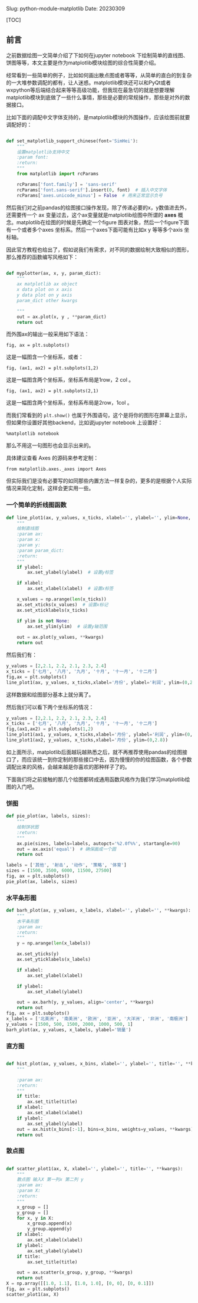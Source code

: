 Slug: python-module-matplotlib
Date: 20230309


[TOC]

## 前言

之前数据绘图一文简单介绍了下如何在jupyter notebook 下绘制简单的直线图、饼图等等，本文主要是作为matplotlib模块绘图的综合性简要介绍。

经常看到一些简单的例子，比如如何画出散点图或者等等，从简单的直白的到复杂的一大堆参数调配的都有，让人迷惑。matplotlib模块还可以和PyQt或者wxpython等后端结合起来等等高级功能，但我现在最急切的就是想要理解matplotlib模块到底做了一些什么事情，那些是必要的常规操作，那些是对外的数据接口。

比如下面的调配中文字体支持的，是matplotlib模块的外围操作，应该绘图前就要调配好的：

```python

def set_matplotlib_support_chinese(font='SimHei'):
    """
    设置matplotlib支持中文
    :param font:
    :return:
    """
    from matplotlib import rcParams

    rcParams['font.family'] = 'sans-serif'
    rcParams['font.sans-serif'].insert(0, font)  # 插入中文字体
    rcParams['axes.unicode_minus'] = False  # 用来正常显示负号
```

然后我们对之前pandas的绘图接口操作发现，除了传递必要的x，y数值进去外，还需要传一个 ax 变量过去，这个ax变量就是matplotlib绘图中所谓的 **axes** 概念。matplotlib在绘图的时候是先确定一个figure 图表对象，然后一个figure下面有一个或者多个axes 坐标系。然后一个axes下面可能有比如x y 等等多个axis 坐标轴。

因此官方教程也给出了，假如说我们有需求，对不同的数据绘制大致相似的图形，那么推荐的函数编写风格如下：

```python

def myplotter(ax, x, y, param_dict):
    """
    ax matplotlib ax object
    x data plot on x axis
    y data plot on y axis
    param_dict other kwargs

    """
    out = ax.plot(x, y , **param_dict)
    return out
```

而外围ax的输出一般采用如下语法：

```
fig, ax = plt.subplots()
```

这是一幅图含一个坐标系，或者：

```
fig, (ax1, ax2) = plt.subplots(1,2)
```

这是一幅图含两个坐标系，坐标系布局是1row，2 col 。

```
fig, (ax1, ax2) = plt.subplots(2,1)
```

这是一幅图含两个坐标系，坐标系布局是2row，1col 。

而我们常看到的 `plt.show()` 也属于外围语句，这个是将你的图形在屏幕上显示，但如果你设置好其他backend，比如说jupyter notebook 上设置好：

```
%matplotlib notebook
```

那么不用这一句图形也会显示出来的。

具体建议查看 Axes 的源码来参考定制：

```
from matplotlib.axes._axes import Axes
```

但实际我们是没有必要写的如同那些内置方法一样复杂的，更多的是根据个人实际情况来简化定制，这样会更实用一些。

### 一个简单的折线图函数

```python
def line_plot1(ax, y_values, x_ticks, xlabel='', ylabel='', ylim=None, **kwargs):
    """
    绘制直线图
    :param ax:
    :param x:
    :param y:
    :param param_dict:
    :return:
    """
    if ylabel:
        ax.set_ylabel(ylabel)  # 设置y标签

    if xlabel:
        ax.set_xlabel(xlabel)  # 设置x标签

    x_values = np.arange(len(x_ticks))
    ax.set_xticks(x_values)  # 设置x标记
    ax.set_xticklabels(x_ticks)

    if ylim is not None:
        ax.set_ylim(ylim)  # 设置y轴范围
        
    out = ax.plot(y_values, **kwargs)
    return out
```

然后我们有：

```python
y_values = [2,2.1, 2.2, 2.1, 2.3, 2.4]
x_ticks = ['七月', '八月', '九月', '十月', '十一月', '十二月']
fig,ax = plt.subplots()
line_plot1(ax, y_values, x_ticks,xlabel='月份', ylabel='利润', ylim=(0,2.8))
```

这样数据和绘图部分基本上就分离了。

然后我们可以看下两个坐标系的情况：

```python
y_values = [2,2.1, 2.2, 2.1, 2.3, 2.4]
x_ticks = ['七月', '八月', '九月', '十月', '十一月', '十二月']
fig,(ax1,ax2) = plt.subplots(1,2)
line_plot1(ax1, y_values, x_ticks,xlabel='月份', ylabel='利润', ylim=(0,2.8))
line_plot1(ax2, y_values, x_ticks,xlabel='月份', ylim=(0,2.8))
```

如上面所示，matplotlib后面越玩越熟悉之后，就不再推荐使用pandas的绘图接口了，而应该统一到你定制的那些接口中去，因为慢慢的你的绘图函数，各个参数调配出来的风格，会越来越是你喜欢的那种样子了的。

下面我们将之前接触的那几个绘图都转成通用函数风格作为我们学习matplotlib绘图的入门吧。

### 饼图

```python
def pie_plot(ax, labels, sizes):
    """
    绘制饼状图
    :return:
    """
    ax.pie(sizes, labels=labels, autopct='%2.0f%%', startangle=90)
    out = ax.axis('equal')  # 确保画成一个圆
    return out

labels = ['其他', '射击', '动作', '策略', '体育']
sizes = [1500, 3500, 6000, 11500, 27500]
fig, ax = plt.subplots()
pie_plot(ax, labels, sizes)
```

### 水平条形图

```python
def barh_plot(ax, y_values, x_labels, xlabel='', ylabel='', **kwargs):
    """
    水平条形图
    :param ax:
    :return:
    """
    y = np.arange(len(x_labels))

    ax.set_yticks(y)
    ax.set_yticklabels(x_labels)

    if xlabel:
        ax.set_ylabel(xlabel)

    if ylabel:
        ax.set_xlabel(ylabel)

    out = ax.barh(y, y_values, align='center', **kwargs)
    return out
fig, ax = plt.subplots()
x_labels = ['北美洲', '南美洲', '欧洲', '亚洲', '大洋洲', '非洲', '南极洲']
y_values = [1500, 500, 1500, 2000, 1000, 500, 1]
barh_plot(ax, y_values, x_labels, ylabel='销量')
```

### 直方图

```python

def hist_plot(ax, y_values, x_bins, xlabel='', ylabel='', title='', **kwargs):
    """

    :param ax:
    :return:
    """
    if title:
        ax.set_title(title)
    if xlabel:
        ax.set_xlabel(xlabel)
    if ylabel:
        ax.set_ylabel(ylabel)
    out = ax.hist(x_bins[:-1], bins=x_bins, weights=y_values, **kwargs)
    return out
```





### 散点图

```python

def scatter_plot1(ax, X, xlabel='', ylabel='', title='', **kwargs):
    """
    散点图 输入X 第一列x 第二列 y
    :param ax:
    :param X:
    :return:
    """
    x_group = []
    y_group = []
    for x, y in X:
        x_group.append(x)
        y_group.append(y)
    if xlabel:
        ax.set_xlabel(xlabel)
    if ylabel:
        ax.set_ylabel(ylabel)
    if title:
        ax.set_title(title)

    out = ax.scatter(x_group, y_group, **kwargs)
    return out
X = np.array([[1.0, 1.1], [1.0, 1.0], [0, 0], [0, 0.1]])
fig, ax = plt.subplots()
scatter_plot1(ax, X)
```





